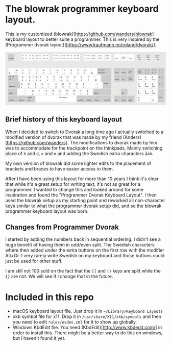# The blowrak programmer keyboard layout.

This is my customized (blowrak)[https://github.com/wanders/blowrak] keyboard
layout to better suite a programmer. This is very inspired by the (Programmer
dvorak layout)[https://www.kaufmann.no/roland/dvorak/].

![layout](https://raw.githubusercontent.com/tru/blowrak_programmer/master/blowrak_programmer.png)

## Brief history of this keyboard layout

When I decided to switch to Dvorak a long time ago I actually switched to a
modified version of dvorak that was made by my friend
(Anders)[https://github.com/wanders]. The modifications to dvorak made by him
was to accommodate for the trackpoint on the thinkpads. Mainly switching place
of `h` and `d`, `x` and `m` and adding the Swedish extra characters `åäö`.

My own version of blowrak did some lighter edits to the placement of brackets
and braces to have easier access to them.

After I have been using this layout for more than 10 years I think it's clear
that while it's a great setup for writing text, it's not as great for a
programmer. I wanted to change this and looked around for some inspiration and
found the "Programmer Dvorak Keyboard Layout". I then used the blowrak setup
as my starting point and reworked all non-character keys similar to what the
programmer dvorak setup did, and so the blowrak programmer keyboard layout was
born.

## Changes from Programmer Dvorak

I started by adding the numbers back in sequential ordering. I didn't see a huge
benefit of having them in odd/even split. The Swedish characters where then added
under the extra buttons on the first row with the modifier Alt+Gr. I very rarely
write Swedish on my keyboard and those buttons could just be used for other stuff.

I am still not 100 sold on the fact that the `[]` and `()` keys are split while
the `{}` are not. We will see if I change that in the future.

# Included in this repo

* macOS keyboard layout file. Just drop it in `~/Library/Keyboard Layouts`
* xkb symbol file for x11. Drop it in `/usr/share/X11/xkb/symbols` and then you
  need to edit `rules/evdev.xml` for it to show up globally.
* Windows KbdEdit file. You need (KbdEdit)[http://www.kbdedit.com/] in order to
  install this. There might be a better way to do this on windows, but I haven't
  found it yet.
